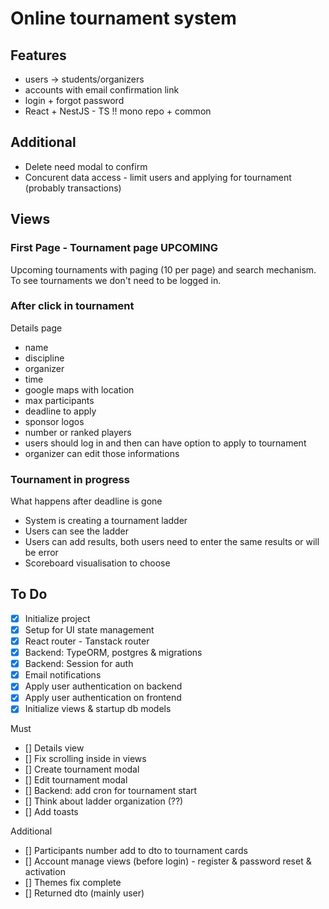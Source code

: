 # Online tournament system

## Features

- users -> students/organizers
- accounts with email confirmation link
- login + forgot password
- React + NestJS - TS !! mono repo + common

## Additional

- Delete need modal to confirm
- Concurent data access - limit users and applying for tournament (probably transactions)

## Views

### First Page - Tournament page UPCOMING

Upcoming tournaments with paging (10 per page) and search mechanism.
To see tournaments we don't need to be logged in.

### After click in tournament

Details page

- name
- discipline
- organizer
- time
- google maps with location
- max participants
- deadline to apply
- sponsor logos
- number or ranked players
- users should log in and then can have option to apply to tournament
- organizer can edit those informations

### Tournament in progress

What happens after deadline is gone

- System is creating a tournament ladder
- Users can see the ladder
- Users can add results, both users need to enter the same results or will be error
- Scoreboard visualisation to choose

## To Do

- [x] Initialize project
- [x] Setup for UI state management
- [x] React router - Tanstack router
- [x] Backend: TypeORM, postgres & migrations
- [x] Backend: Session for auth
- [x] Email notifications
- [x] Apply user authentication on backend
- [x] Apply user authentication on frontend
- [x] Initialize views & startup db models

Must

- [] Details view
- [] Fix scrolling inside in views
- [] Create tournament modal
- [] Edit tournament modal
- [] Backend: add cron for tournament start
- [] Think about ladder organization (??)
- [] Add toasts

Additional

- [] Participants number add to dto to tournament cards
- [] Account manage views (before login) - register & password reset & activation
- [] Themes fix complete
- [] Returned dto (mainly user)
